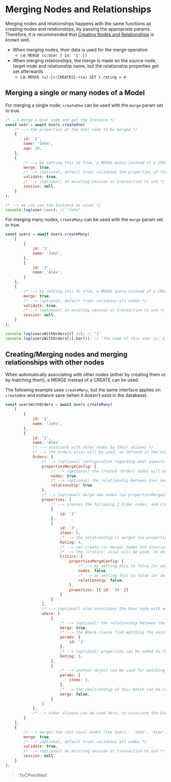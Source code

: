 # Merging Nodes and Relationships

Merging nodes and relationships happens with the same functions as creating nodes and relationships, by passing the appropriate params. Therefore, it is recommended that [Creating Nodes and Relationships](./Creating-Nodes-and-Relationships) is known well.

* When merging nodes, their data is used for the merge operation
  * i.e. `MERGE (u:User { id: '1' })`
* When merging relationships, the merge is made on the source node, target node and relationship name, but the relationship properties get set afterwards
  * i.e. `MERGE (u)-[r:CREATES]->(o) SET r.rating = 4`

## Merging a single or many nodes of a Model

For merging a single node, `createOne` can be used with the `merge` param set to true.
```js
/* --> merge a User node and get the Instance */
const user = await Users.createOne(
    /* --> the properties of the User node to be merged */
    {
        id: '1',
        name: 'John',
        age: 38,
    },
    {
        /* --> by setting this to true, a MERGE query instead of a CREATE one will run */
        merge: true,
        /* --> (optional, default true) validates the properties of the node */
        validate: true,
        /* --> (optional) an existing session or transaction to use */
        session: null,
    }
);

/* --> we can use the Instance as usual */
console.log(user.name); // "John"
```

For merging many nodes, `createMany` can be used with the `merge` param set to true.
```js
const users = await Users.createMany(
    [
        {
            id: '1',
            name: 'John',
        },
        {
            id: '2',
            name: 'Alex',
        }
    ],
    {
        /* --> by setting this to true, a MERGE query instead of a CREATE one will run */
        merge: true,
        /* --> (optional, default true) validates all nodes */
        validate: true,
        /* --> (optional) an existing session or transaction to use */
        session: null,
    }
);

console.log(usersWithOrders[0].id); // "1"
console.log(usersWithOrders[1].bar()); // "The name of this user is: Alex"
```

## Creating/Merging nodes and merging relationships with other nodes

When automatically associating with other nodes (either by creating them or by matching them), a MERGE instead of a CREATE can be used.

The following example uses `createMany`, but the same interface applies on `createOne` and instance save (when it doesn't exist in the database).

```js
const usersWithOrders = await Users.createMany(
    [
        {
            id: '1',
            name: 'John',
        },
        {
            id: '2',
            name: 'Alex',
            /* --> associate with other nodes by their aliases */
            /* --> the Orders alias will be used, as defined in the Users model */
            Orders: {
                /* --> (optional) configuration regarding what aspects of the 'properties' property to merge instead of create */
                propertiesMergeConfig: {
                    /* --> (optional) the created (Order) nodes will be merged, instead of created */
                    nodes: true,
                    /* --> (optional) the relationship between User and Order nodes will be merged, instead of created */
                    relationship: true,
                },
                /* --> (optional) merge new nodes (as propertiesMergeConfig.nodes is true) and associate with them */
                properties: [
                    /* --> creates the following 2 Order nodes, and creates a relationship with each one of them using the configuration of the Orders alias  */
                    {
                        id: '2'
                    },
                    {
                        id: '3',
                        items: 5,
                        /* --> the relationship is merged (as propertiesMergeConfig.relationship is true) with the following property (using its alias) */
                        Rating: 4,
                        /* --> can create (or merge) nodes and associate them with this Order node. The alias and configuration is that of the Orders model */
                        /* --> the 'Critics' alias will be used, as defined in the 'Orders' model */
                        Critics: {
                            propertiesMergeConfig: {
                                /* --> by setting this to false (or omitting it in the first place), the Critics nodes will be created, not merged */
                                nodes: false,
                                /* --> by setting this to false (or omitting it in the first place), the relationship between the Orders and the Critics nodes will be created, not merged */
                                relationship: false,
                            },
                            properties: [{ id: '10' }]
                        }
                    }
                ],
                /* --> (optional) also associates the User node with existing Order nodes */
                where: [
                    {
                        /* --> (optional) the relationship between the created User nodes and the matched Order nodes will be merged, instead of being created */
                        merge: true,
                        /* --> the Where clause find matching the existing Nodes */
                        params: {
                            id: '3'
                        },
                        /* --> (optional) properties can be added to the relationship merged by matching the User node with the existing Order nodes, using their alias */
                        Rating: 5,
                    },
                    {
                        /* --> another object can be used for matching the User node with the Order nodes of this where independently */
                        params: {
                            items: 3,
                        },
                        /* --> the realtionship of this match can be created, not merged */
                        merge: false,
                    }
                ]
            },
            /* --> other aliases can be used here, to associate the User node with those of other Models */
        }
    ],
    {
        /* --> merges the root-level nodes (the Users - 'John', 'Alex') */
        merge: true,
        /* --> (optional, default true) validates all nodes */
        validate: true,
        /* --> (optional) an existing session or transaction to use */
        session: null,
    }
);
```

> :ToCPrevNext